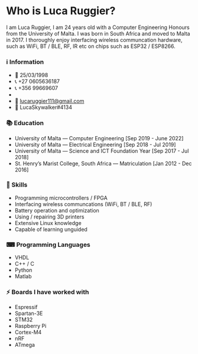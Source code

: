 # Who is Luca Ruggier?

I am Luca Ruggier,
I am 24 years old with a Computer Engineering Honours from the University of Malta. I was born in South Africa and moved to Malta in 2017. 
I thoroughly enjoy interfacing wireless communcation hardware, such as WiFi, BT / BLE, RF, IR etc on chips such as ESP32 / ESP8266.

### ℹ Information
- 📅 25/03/1998
- 📞 +27  0605636187
- 📞 +356 99669607
-
- 📧 lucaruggier111@gmail.com
- 📱 LucaSkywalker#4134

### 📚 Education
- University of Malta — Computer Engineering [Sep 2019 - June 2022]
- University of Malta — Electrical Engineering [Sep 2018 - Jul 2019]
- University of Malta — Science and ICT Foundation Year [Sep 2017 - Jul 2018]
- St. Henry’s Marist College, South Africa — Matriculation [Jan 2012 - Dec 2016]

### 🔨 Skills
- Programming microcontrollers / FPGA
- Interfacing wireless communcations (WiFi, BT / BLE, RF)
- Battery operation and optimization
- Using / repairing 3D printers
- Extensive Linux knowledge
- Capable of learning unguided

### ⌨ Programming Languages
- VHDL
- C++ / C
- Python
- Matlab

### ⚡ Boards I have worked with
- Espressif
- Spartan-3E
- STM32
- Raspberry Pi
- Cortex-M4
- nRF
- ATmega
